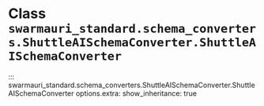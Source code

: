 # Class `swarmauri_standard.schema_converters.ShuttleAISchemaConverter.ShuttleAISchemaConverter`

::: swarmauri_standard.schema_converters.ShuttleAISchemaConverter.ShuttleAISchemaConverter
    options.extra:
      show_inheritance: true

